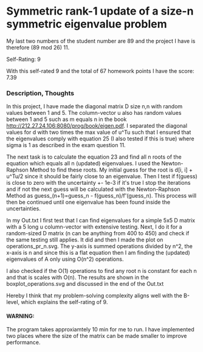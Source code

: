# Symmetric rank-1 update of a size-n symmetric eigenvalue problem

My last two numbers of the student number are 89 and the project I have is therefore (89 mod 26) 11.


Self-Rating: 9 

With this self-rated 9 and the total of 67 homework points I have the score: 7.39

### Description, Thoughts 

In this project, I have made the diagonal matrix D size n,n with random values between 1 and 5. The column-vector u also has random values between 1 and 5 such as m equals n in the book http://212.27.24.106:8080/prog/book/eigen.pdf. I separated the diagonal values for d with two times the max value of u^Tu such that I ensured that the eigenvalues comply with equation 25 (I also tested if this is true) where sigma is 1 as described in the exam question 11. 

The next task is to calculate the equation 23 and find all n roots of the equation which equals all n (updated) eigenvalues. I used the Newton-Raphson Method to find these roots. My initial guess for the root is d[i, i] + u^Tu/2 since it should be fairly close to an eigenvalue. Then I test if f(guess) is close to zero with the uncertainty +- 1e-3 if it's true I stop the iterations and if not the next guess will be calculated with the Newton-Raphson Method as guess_(n+1)=guess_n - f(guess_n)/f'(guess_n). This process will then be continued until one eigenvalue has been found inside the uncertainties. 

In my Out.txt I first test that I can find eigenvalues for a simple 5x5 D matrix with a 5 long u column-vector with extensive testing. Next, I do it for a random-sized D matrix (n can be anything from 400 to 450) and check if the same testing still applies. It did and then I made the plot on operations_pr_n.svg. The y-axis is summed operations divided by n^2, the x-axis is n and since this is a flat equation then I am finding the (updated) eigenvalues of A only using O(n^2) operations.

I also checked if the O(1) operations to find any root n is constant for each n and that is scales with O(n). The results are shown in the boxplot_operations.svg and discussed in the end of the Out.txt

Hereby I think that my problem-solving complexity aligns well with the B-level, which explains the self-rating of 9. 

#### WARNING:
The program takes approxiamtely 10 min for me to run. I have implemented two places where the size of the matrix can be made smaller to improve performance.
